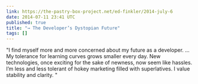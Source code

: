 ```yaml
---
link: https://the-pastry-box-project.net/ed-finkler/2014-july-6
date: 2014-07-11 23:41 UTC
published: true
title: "→ The Developer’s Dystopian Future"
tags: []
---
```


"I find myself more and more concerned about my future as a developer. …  My tolerance for learning curves grows smaller every day. New technologies, once exciting for the sake of newness, now seem like hassles. I’m less and less tolerant of hokey marketing filled with superlatives. I value stability and clarity.  "
